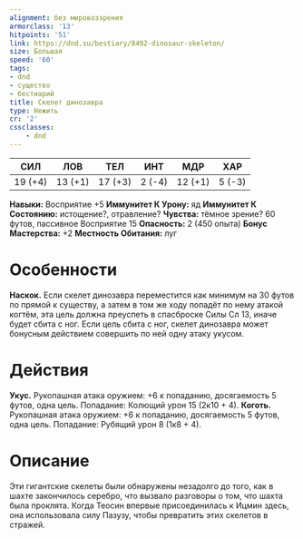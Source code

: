 ```yaml
---
alignment: без мировоззрения
armorclass: '13'
hitpoints: '51'
link: https://dnd.su/bestiary/8492-dinosaur-skeleton/
size: Большая
speed: '60'
tags:
- dnd
- существо
- бестиарий
title: Скелет динозавра
type: Нежить
cr: '2'
cssclasses:
    - dnd
---
```



| СИЛ | ЛОВ | ТЕЛ | ИНТ | МДР | ХАР |
|---|---|---|---|---|---|
| 19 (+4) | 13 (+1) | 17 (+3) | 2 (-4) | 12 (+1) | 5 (-3) |
**Навыки:** Восприятие +5
**Иммунитет К Урону:** яд
**Иммунитет К Состоянию:** истощение?, отравление?
**Чувства:** тёмное зрение? 60 футов, пассивное Восприятие 15
**Опасность:** 2 (450 опыта)
**Бонус Мастерства:** +2
**Местность Обитания:** луг


# Особенности
**Наскок.** Если скелет динозавра переместится как минимум на 30 футов по прямой к существу, а затем в том же ходу попадёт по нему атакой когтём, эта цель должна преуспеть в спасброске Силы Сл 13, иначе будет сбита с ног. Если цель сбита с ног, скелет динозавра может бонусным действием совершить по ней одну атаку укусом.


# Действия
**Укус.** Рукопашная атака оружием: +6 к попаданию, досягаемость 5 футов, одна цель. Попадание: Колющий урон 15 (2к10 + 4).
**Коготь.** Рукопашная атака оружием: +6 к попаданию, досягаемость 5 футов, одна цель. Попадание: Рубящий урон 8 (1к8 + 4).


# Описание
Эти гигантские скелеты были обнаружены незадолго до того, как в шахте закончилось серебро, что вызвало разговоры о том, что шахта была проклята. Когда Теосин впервые присоединилась к Ицмин здесь, она использовала силу Пазузу, чтобы превратить этих скелетов в стражей.
